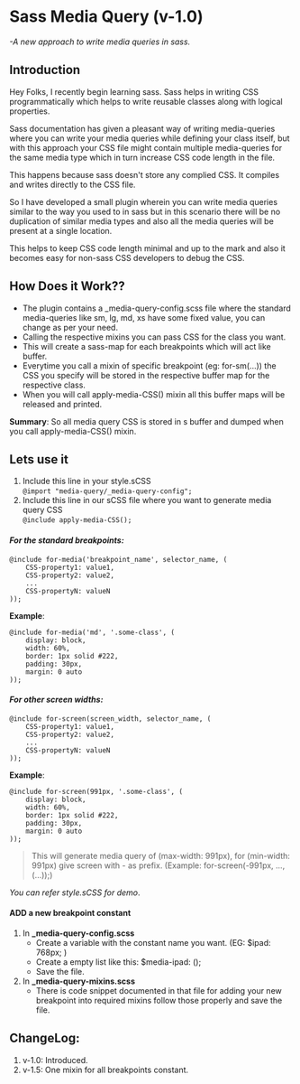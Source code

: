 # Sass Media Query (v-1.0)
*-A new approach to write media queries in sass.*

## Introduction

Hey Folks, I recently begin learning sass. Sass helps in writing CSS programmatically which helps to write reusable classes along with logical properties.

Sass documentation has given a pleasant way of writing media-queries where you can write your media queries while defining your class itself, but with this approach your CSS file might contain multiple media-queries for the same media type which in turn increase CSS code length in the file. 

This happens because sass doesn't store any complied CSS. It compiles and writes directly to the CSS file.

So I have developed a small plugin wherein you can write media queries similar to the way you used to in sass but in this scenario there will be no duplication of similar media types and also all the media queries will be present at a single location.

This helps to keep CSS code length minimal and up to the mark and also it becomes easy for non-sass CSS developers to debug the CSS.

## How Does it Work??
* The plugin contains a _media-query-config.scss file where the standard media-queries like sm, lg, md, xs have some fixed value, you can change as per your need.
* Calling the respective mixins you can pass CSS for the class you want. 
* This will create a sass-map for each breakpoints which will act like buffer. 
* Everytime you call a mixin of specific breakpoint (eg: for-sm(...)) the CSS you specify will be stored in the respective buffer map for the respective class. 
* When you will call apply-media-CSS() mixin all this buffer maps will be released and printed.

**Summary**: So all media query CSS is stored in s buffer and dumped when you call apply-media-CSS() mixin.

## Lets use it

1. Include this line in your style.sCSS<br> 
``` @import "media-query/_media-query-config"; ```
2. Include this line in our sCSS file where you want to generate media query CSS<br> 
``` @include apply-media-CSS(); ```

#### *For the standard breakpoints:*

```
@include for-media('breakpoint_name', selector_name, (
	CSS-property1: value1,
	CSS-property2: value2,
	...
	CSS-propertyN: valueN
));
```

**Example**:
```
@include for-media('md', '.some-class', (
	display: block,
	width: 60%,
	border: 1px solid #222,
	padding: 30px,
	margin: 0 auto
));
```
#### *For other screen widths:*
```
@include for-screen(screen_width, selector_name, (
	CSS-property1: value1,
	CSS-property2: value2,
	...
	CSS-propertyN: valueN
));
```

**Example**:
```
@include for-screen(991px, '.some-class', (
	display: block,
	width: 60%,
	border: 1px solid #222,
	padding: 30px,
	margin: 0 auto
));
```

> This will generate media query of (max-width: 991px), for (min-width: 991px) give screen with - as prefix. (Example: for-screen(-991px, ..., (...));)

_You can refer style.sCSS for demo_.


#### ADD a new breakpoint constant
1. In **_media-query-config.scss**
	* Create a variable with the constant name you want. (EG: $ipad: 768px; )
	* Create a empty list like this: $media-ipad: ();
	* Save the file.
2. In **_media-query-mixins.scss**
	* There is code snippet documented in that file for adding your new breakpoint into required mixins follow those properly and save the file.

## ChangeLog:
1. v-1.0: Introduced.
2. v-1.5: One mixin for all breakpoints constant.
